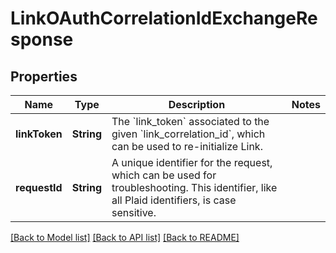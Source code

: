 # LinkOAuthCorrelationIdExchangeResponse

## Properties
Name | Type | Description | Notes
------------ | ------------- | ------------- | -------------
**linkToken** | **String** | The &#x60;link_token&#x60; associated to the given &#x60;link_correlation_id&#x60;, which can be used to re-initialize Link. | 
**requestId** | **String** | A unique identifier for the request, which can be used for troubleshooting. This identifier, like all Plaid identifiers, is case sensitive. | 

[[Back to Model list]](../README.md#documentation-for-models) [[Back to API list]](../README.md#documentation-for-api-endpoints) [[Back to README]](../README.md)


